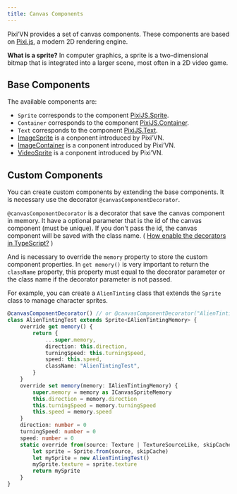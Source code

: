 ```yaml
---
title: Canvas Components
---
```


Pixi’VN provides a set of canvas components. These components are based on [Pixi.js](https://pixijs.com/), a modern 2D rendering engine.

**What is a sprite?** In computer graphics, a sprite is a two-dimensional bitmap that is integrated into a larger scene, most often in a 2D video game.

## Base Components

The available components are:

* `Sprite` corresponds to the component [PixiJS.Sprite](https://pixijs.com/8.x/guides/components/sprites).
* `Container` corresponds to the component [PixiJS.Container](https://pixijs.com/8.x/guides/components/containers).
* `Text` corresponds to the component [PixiJS.Text](https://pixijs.com/8.x/guides/components/text).
* [ImageSprite](/start/canvas-images.md) is a conponent introduced by Pixi’VN.
* [ImageContainer](/start/canvas-image-container.md) is a conponent introduced by Pixi’VN.
* [VideoSprite](/start/canvas-videos.md) is a conponent introduced by Pixi’VN.

## Custom Components

You can create custom components by extending the base components. It is necessary use the decorator `@canvasComponentDecorator`.

`@canvasComponentDecorator` is a decorator that save the canvas component in memory. It have a optional parameter that is the id of the canvas component (must be unique). If you don't pass the id, the canvas component will be saved with the class name. ( [How enable the decorators in TypeScript?](/start/getting-started#how-enable-the-decorators-in-typescript) )

And is necessary to override the `memory` property to store the custom component properties.
In `get memory()` is very important to return the `className` property, this property must equal to the decorator parameter or the class name if the decorator parameter is not passed.

For example, you can create a `AlienTinting` class that extends the `Sprite` class to manage character sprites.

```typescript
@canvasComponentDecorator() // or @canvasComponentDecorator("AlienTintingTest")
class AlienTintingTest extends Sprite<IAlienTintingMemory> {
    override get memory() {
        return {
            ...super.memory,
            direction: this.direction,
            turningSpeed: this.turningSpeed,
            speed: this.speed,
            className: "AlienTintingTest",
        }
    }
    override set memory(memory: IAlienTintingMemory) {
        super.memory = memory as ICanvasSpriteMemory
        this.direction = memory.direction
        this.turningSpeed = memory.turningSpeed
        this.speed = memory.speed
    }
    direction: number = 0
    turningSpeed: number = 0
    speed: number = 0
    static override from(source: Texture | TextureSourceLike, skipCache?: boolean) {
        let sprite = Sprite.from(source, skipCache)
        let mySprite = new AlienTintingTest()
        mySprite.texture = sprite.texture
        return mySprite
    }
}
```
